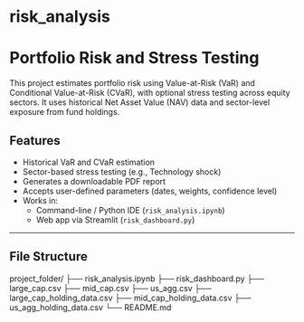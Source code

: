 # risk_analysis
# Portfolio Risk and Stress Testing

This project estimates portfolio risk using Value-at-Risk (VaR) and Conditional Value-at-Risk (CVaR), with optional stress testing across equity sectors. It uses historical Net Asset Value (NAV) data and sector-level exposure from fund holdings.

## Features
- Historical VaR and CVaR estimation
- Sector-based stress testing (e.g., Technology shock)
- Generates a downloadable PDF report
- Accepts user-defined parameters (dates, weights, confidence level)
- Works in:
  - Command-line / Python IDE (`risk_analysis.ipynb`)
  - Web app via Streamlit (`risk_dashboard.py`)

---

## File Structure

project_folder/
├── risk_analysis.ipynb
├── risk_dashboard.py
├── large_cap.csv
├── mid_cap.csv
├── us_agg.csv
├── large_cap_holding_data.csv
├── mid_cap_holding_data.csv
├── us_agg_holding_data.csv
└── README.md